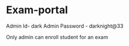 # Exam-portal

Admin Id- dark
Admin Password - darknight@33

Only admin can enroll student for an exam
